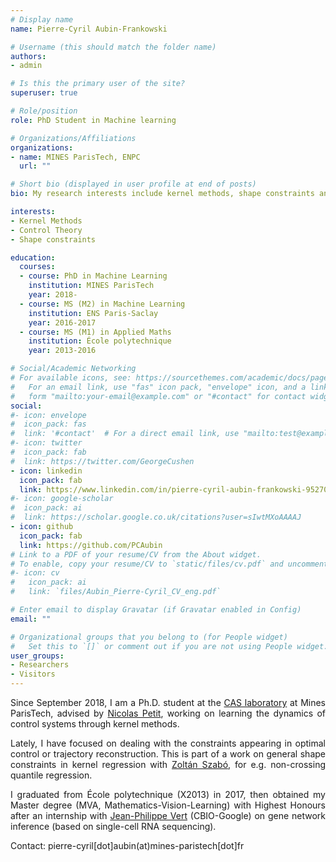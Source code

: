 ```yaml
---
# Display name
name: Pierre-Cyril Aubin-Frankowski

# Username (this should match the folder name)
authors:
- admin

# Is this the primary user of the site?
superuser: true

# Role/position
role: PhD Student in Machine learning

# Organizations/Affiliations
organizations:
- name: MINES ParisTech, ENPC
  url: ""

# Short bio (displayed in user profile at end of posts)
bio: My research interests include kernel methods, shape constraints and control theory.

interests:
- Kernel Methods
- Control Theory
- Shape constraints

education:
  courses:
  - course: PhD in Machine Learning
    institution: MINES ParisTech
    year: 2018-
  - course: MS (M2) in Machine Learning
    institution: ENS Paris-Saclay
    year: 2016-2017
  - course: MS (M1) in Applied Maths
    institution: École polytechnique
    year: 2013-2016

# Social/Academic Networking
# For available icons, see: https://sourcethemes.com/academic/docs/page-builder/#icons
#   For an email link, use "fas" icon pack, "envelope" icon, and a link in the
#   form "mailto:your-email@example.com" or "#contact" for contact widget.
social:
#- icon: envelope
#  icon_pack: fas
#  link: '#contact'  # For a direct email link, use "mailto:test@example.org".
#- icon: twitter
#  icon_pack: fab
#  link: https://twitter.com/GeorgeCushen
- icon: linkedin
  icon_pack: fab
  link: https://www.linkedin.com/in/pierre-cyril-aubin-frankowski-952706144/?locale=en_US
#- icon: google-scholar
#  icon_pack: ai
#  link: https://scholar.google.co.uk/citations?user=sIwtMXoAAAAJ
- icon: github
  icon_pack: fab
  link: https://github.com/PCAubin
# Link to a PDF of your resume/CV from the About widget.
# To enable, copy your resume/CV to `static/files/cv.pdf` and uncomment the lines below.
#- icon: cv
#   icon_pack: ai
#   link: `files/Aubin_Pierre-Cyril_CV_eng.pdf`

# Enter email to display Gravatar (if Gravatar enabled in Config)
email: ""

# Organizational groups that you belong to (for People widget)
#   Set this to `[]` or comment out if you are not using People widget.
user_groups:
- Researchers
- Visitors
---
```

<div style="text-align: justify">

Since September 2018, I am a Ph.D. student at the [CAS laboratory](http://cas.ensmp.fr/) at Mines ParisTech, advised by [Nicolas Petit](http://cas.ensmp.fr/~petit/), working on learning the dynamics of control systems through kernel methods.


Lately, I have focused on dealing with the constraints appearing in optimal control or trajectory reconstruction. This is part of a work on general shape constraints in kernel regression with [Zoltán Szabó](http://www.cmap.polytechnique.fr/~zoltan.szabo/index.html), for e.g. non-crossing quantile regression.

I graduated from École polytechnique (X2013) in 2017, then obtained my Master degree (MVA, Mathematics-Vision-Learning) with Highest Honours after an internship with [Jean-Philippe Vert](http://members.cbio.mines-paristech.fr/~jvert/) (CBIO-Google) on gene network inference (based on single-cell RNA sequencing).

</div>
Contact: pierre-cyril[dot]aubin(at)mines-paristech[dot]fr